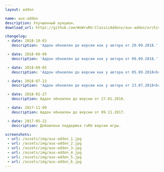 ```yaml
---
layout: addon

name: aux-addon
description: Улучшенный аукцион.
download_url: https://github.com/WoWruRU-ClassicAddons/aux-addon/archive/master.zip

changelog:
 - date: 2018-10-03
   description: 'Аддон обновлен до версии как у автора от 20.09.2018.'

 - date: 2018-09-09
   description: 'Аддон обновлен до версии как у автора от 09.09.2018.'

 - date: 2018-09-05
   description: 'Аддон обновлен до версии как у автора от 05.09.2018<br>Обновление перевода.'

 - date: 2018-07-23
   description: 'Аддон обновлен до версии как у автора от 23.07.2018<br>Исправления перевода (Спасибо Krisa).'

 - date: 2018-01-27
   description: Аддон обновлен до версии от 27.01.2018.

 - date: 2017-11-09
   description: Аддон обновлен до версии от 09.11.2017.

 - date: 2017-05-22
   description: Добавлена поддержка ruRU версии игры.

screenshots:
 - url: /assets/img/aux-addon_1.jpg
 - url: /assets/img/aux-addon_2.jpg
 - url: /assets/img/aux-addon_3.jpg
 - url: /assets/img/aux-addon_4.jpg
 - url: /assets/img/aux-addon_5.jpg
 - url: /assets/img/aux-addon_6.jpg
---
```

